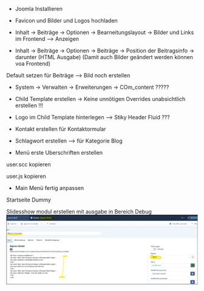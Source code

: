 - Joomla Installieren

- Favicon und Bilder und Logos hochladen

- Inhalt -> Beiträge -> Optionen -> Bearneitungslayout ->  Bilder und Links im Frontend --> Anzeigen

- Inhalt -> Beiträge -> Optionen -> Beiträge -> Position der Beitragsinfo -> darunter (HTML Ausgabe)
   (Damit auch Bilder geändert werden können voa Frontend)

Default setzen für Beiträge --> Bild noch erstellen


- System -> Verwalten -> Erweiterungen -> COm_content  ????? 

- Child Template erstellen -> Keine unnötigen Overrides unabsichtlich erstellen !!!

- Logo im Child Template hinterlegen
   --> Stiky Header Fluid ???

- Kontakt erstellen für Kontaktormular

- Schlagwort erstellen --> für Kategorie Blog 

- Menü erste Uberschriften erstellen


user.scc kopieren

user.js  kopieren


- Main Menü fertig anpassen 

Startseite Dummy


Slidesshow modul erstellen mit ausgabe in Bereich Debug
![alt text](image.png)